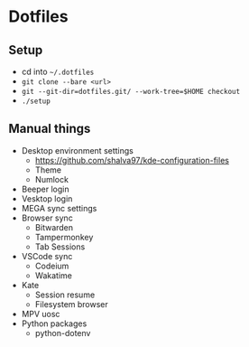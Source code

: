# Dotfiles

## Setup
- cd into `~/.dotfiles`
- `git clone --bare <url>`
- `git --git-dir=dotfiles.git/ --work-tree=$HOME checkout`
- `./setup`

## Manual things
- Desktop environment settings
  - https://github.com/shalva97/kde-configuration-files
  - Theme
  - Numlock
- Beeper login
- Vesktop login
- MEGA sync settings
- Browser sync
  - Bitwarden
  - Tampermonkey
  - Tab Sessions
- VSCode sync
  - Codeium
  - Wakatime
- Kate
  - Session resume
  - Filesystem browser
- MPV uosc
- Python packages
  - python-dotenv
